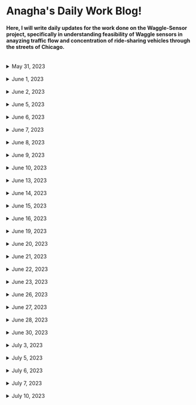 # Anagha's Daily Work Blog!

#### Here, I will write daily updates for the work done on the Waggle-Sensor project, specifically in understanding feasibility of Waggle sensors in anayzing traffic flow and concentration of ride-sharing vehicles through the streets of Chicago.

<br/>

<details>
<summary> May 31, 2023 </summary>

### May 31, 2023
  
  **Goal:**  Modify image in Python by overlaying Uber (or Lyft) sticker on front car windshield
  
  Worked on image augmentation using OpenCV and Python Imaging Library (PIL):
    
  * Downloaded generic car image and Uber sticker logo from Google
  * Resized Uber sticker through cv2 `resize`
  * Used mouse-click function to identify exact location/coordinate points of Uber sticker location
  * Used cv2, PIL, and Numpy image functions to overlay uber sticker on car, specifically through `warpPerspective` function
  
Other:
  * Gained access to Sage Data Client API Github Repo (contains Waggle sensor street images)
  * Gained authorization credentials for the Sage Continuum Portal (used to download sensor node images from a given timespan, date, location, and plugin)
  
</details>


<br/>


<details>
<summary> June 1, 2023 </summary>

### June 1, 2023
  
  **Goal:**  Download images from `Plugin-Image-Sampler` filter from Waggle nodes in center of Chicago using Sage Continuum Portal and divide all images into equal quadrants for image augmentation
  
  Worked on retrieving and downloading Waggle node images in Chicago from portal for a specific date and sensor:
    
  * Developed `urls.txt` file to retrieve image links from node W026 from Sage Data API, and output the links to a python file to download onto system, with the help of Sean and Yufeng
  * Worked on dividing one image into 4 quadrants using numpy arrays through center x, y, width, and height values, along with cv2 functions
  * Parsed through 20, May 31 images from node W026 using Global python module to divide each image in folder into 4 equal quadrants
  * Wrote each image quadrant into separate file, compiled all quadrants into additional folder
  
Other:
  * First team research meeting today! 
  * Still waiting on ANL login information to access worktation desktop and accounts

</details>


<br/>


<details>
<summary> June 2, 2023 </summary>

### June 2, 2023
  
  **Goal:**  Use quadrant images from `Plugin-Image-Sampler` filter from Waggle nodes and add Uber Stickers to each quadrant (if a car is present)
  
  Worked on writing several functions to read and traverse through one set of quadrant images, add stickers to each car present, and save new image:
    
  * Used OpenCV `imshow` and glob library to read in image and first divide into quadrants
  * Wrote a `setSticker` function to overlay sticker on a chosen section of the image (specifically on the back or front of a car)
  * Parsed through each of the 4 quadrants and called function to overlay sticker on cars if possible (key pressed to skip or move onto next image)
  * Saved each augmented image into the same original file
  
Other:
  * Received ANL login - created Github SSH key and LCRC account to gain access to Waggle Project

</details>


<br/>


<details>
<summary> June 5, 2023 </summary>

### June 5, 2023
  
  **Goal:**  Augment all node images in folder and include randomization feature - traverse through every image (from chosen timespan & node) and add random rideshare logo/sticker on coordinates of choice
  
  Worked on writing several functions to read and traverse through an entire folder of node images, divide them into quadrants, add random sticker in chosen location, and save new image:
    
  * Used OpenCV `imshow` and glob library to read in each image and divide into quadrants
  * Wrote `random_sticker` function to choose random rideshare-vehicle sticker from given folder (from Uber + Lyft)
  * Wrote a `setSticker` function to overlay random sticker on a chosen section of the image (specifically on the back or front of a car)
  * Parsed through each of the 4 quadrants of every image, and call function to overlay sticker on cars if possible (key pressed to skip or move onto next image)
  * Saved each augmented image into the same original file
  
Other:
  * Set up workstation computer, downloaded necessary files/applications and started coding!
  * Committed updated python notebook to GitHub Image_Augmentation folder
  * Downloaded images from node W07B `image-sampler` plugin for the entire month of May (~800 images downloaded) - inspired by Python script + file from Sean

</details>


<br/>


<details>
<summary> June 6, 2023 </summary>

### June 6, 2023
  
  **Goal:**  Start creating training dataset using Node W07B May 1-31, 2023 images.
  
  Add ridesharing vehicle stickers onto images from Node W07B in the Month of May:
    
  * Used image augmentation functions (from RideSharingAddition notebook) to augment more than **960** images 
  * Saved each augmented image into new quadrant file
  
Other:
  * The YoloV7 object identification machine learning framework will be used to create the machine learning ridesharing vehicle model
  * End goal is to finish training, validating, and testing ML model by end of June for Waggle nodes deployed at O'Hare Airport

</details>


<br/>


<details>
<summary> June 7, 2023 </summary>

### June 7, 2023
  
  **Goal:**  Work on training dataset using Node W026 and W02C May 1-31, 2023 images.
  
  Add ridesharing vehicle stickers onto images from Node W026 and W02C in the Month of May:
    
  * Used image augmentation functions (from RideSharingAddition notebook) to augment more than **2000** images (1200 from W026 and 800 from W02C) 
  * Saved each augmented image into new quadrant file
  
Other:
  * Starting to learn about YoloV7 object identification framework + bounding boxes needed to identify stickers on top of cars
  * May need to run model on Google Colab depending on computer GPU capabilities

</details>


<br/>


<details>
<summary> June 8, 2023 </summary>

### June 8, 2023
  
  **Goal:** Start learning (follow/read tutorials, etc.) about YoloV7 object identification ML framework
  
 Start creating Bounding Boxes for sample (30-image) dataset using YoloLabels and train and test data on Google Colab
    
  * Read several tutorials + documentation on YoloV7, its used cases, and basic code blocks on training and testing a custom dataset
  * Set up YoloLabel software to add bounding boxes around the ridesharing stickers - labelled small sample dataset for practice
  * Installed YoloV7 packages, divided sample dataset into training, validation, and testing folders (along with image annotations .txt files)
  * Using Google Colab: trained & tested model - very poor performance but main purpose was to get accustomed to YoloV7 framework
  
Other:
  * Group Research Meeting: May need to add bounding boxes around individual ridesharing stickers or around cars - see which produces optimal results
  * Make sure to use a key metric (i.e. identifying correct number of ridesharing vehicles in picture) to compare different versions of ML model -> seeing which method of bounding boxes produces a number closer to the correct key metric - thanks to Sean for this suggestion
  * Additional thoughts: Can try to use ViLT model proposed by HuggingFace to see its performance - no supervision or previous labeling required (idea proposed by Sean)

</details>


<br/>


<details>
<summary> June 9, 2023 </summary>

### June 9, 2023
  
  **Goal:** Start annotating data using YoloLabel platform
  
 Start creating Bounding Boxes around ridesharing sticker images for each node's data
    
  * Read several tutorials + installation guides on YoloLabel, and the proper method to annotate data (bounding box should only enclose object, and no more)
  * Set up YoloLabel software to add bounding boxes around the ridesharing stickers
  * Started adding bounding boxes for Nodes W07B - currently adding bounding boxes around specific ridesharing stickers (and not the entire car) - may have to test accuracy of model against key metric (# of ridesharing vehicles in image) to test performance
  
Other:
  * Played around with ViLT model by HuggingFace (followed basic tutorial and asked question on pre-trained model - poor performance, but will have to look into it more later!)

</details>


<br/>


<details>
<summary> June 10, 2023 </summary>

### June 10, 2023
  
  **Goal:** Finish annotating data with YoloLabel platform and randomly divide data for model training, validation, and testing
  
 Finish creating Boundary Boxes for all nodes, divided data for each node into folders
    
  * Finished creating boundary boxes for Nodes W02C and W026 - added boxes around specific ridesharing stickers in images - total ~2960 labelled images + text annotation files
  * Wrote Python script (`divide_data.ipynb`) to randomly divide original images + corresponding labelled text files into 3 folders (train, val, test) using Python's `random`, `glob`, and `shutil` libraries
  
Other:
  * Finished 3 required trainings

</details>



<br/>


<details>
<summary> June 13, 2023 </summary>

### June 13, 2023
  
  **Goal:** Start creating YoloV7 model trained on custom rideshare vehicle data
  
 Uploaded data + Yolov7 folder to Google drive, created python script to train model
    
  * Upload divided data into Google Drive
  * Used basic Yolov7 tutorial to train model on custom data (75 epochs - took about 5-6 hrs), used custom `weight.py`
  * Tested model with 15% confidence level on test images - classified 0 images as rideshare vehicles :'(
  * Read guides explaining how to train model with transfer learning approach, next goal is to use pretrained model and train with additional custom data for higher accuracy
  
Other:
  * Finished 2 required trainings

</details>


<br/>


<details>
<summary> June 14, 2023 </summary>

### June 14, 2023
  
  **Goal:** Create transfer-learned model using PyTorch pretrained weights + CNN
  
 Uploaded node data, used transfer-learning approach to improve accuracy of rideshare sticker recognition, analyzed loss-charts + accuracy, tested model with images
    
  * Upload W07B randomly divided data into Google Drive (saved into 3 folders, each with 2 class - Normal and Rideshare)
  * Used Pytorch convolutional neural network model and pretrained weights (`IMAGENET1K_V1`) to reset and train last layer of model with custom data (approx. 2000 images)
  * Final accuracy of 91.0526%, trained twice with 25 epochs each (cnn model also finetuned with custom data)
  * Created epochs vs. training loss chart - training loss decreased from 0.6976 to 0.3578 throughout first 25 epochs
  
Other:
  * Finished several required trainings

</details>



<br/>



<details>
<summary> June 15, 2023 </summary>

### June 15, 2023
  
  **Goal:** Create new training transfer-learned model with `ResNet18` pretrained weights for **entire** Chicago dataset
  
 Created training transfer learned model and developed Validation and Training Accuracy and Loss Charts
    
  * Randomly divided nodes W07B, W026, and W02C data into training and validation folders
  * Uploaded node W07B, W026, and W02C folders (zip files) to Colab - changed python script to account for entire dataset
  * Trained transfer-learned model with `Resnet18 IMAGENET1K_V1` preweights - 2 stages
    * Stage 1: Loading pretrained model, optimizing all parameters with custom data - finetuning Convolutional Neural network
    * Stage 2: Loading pretrained model, optimizing only final few layers with custom data
  * Made updates to training python script and included epoch accuracy and loss data feature to store data values
  * Created training + validation loss and accuracy stage 1 charts (see `Plots` folder)
  
Other:
  * Finished 2 required trainings

</details>



<br/>



<details>
<summary> June 16, 2023 </summary>

### June 16, 2023
  
  **Goal:** Create new training transfer-learned model with `ResNet50 IMAGENET1K_V2`  pretrained weights for **entire** Chicago dataset
  
 Created ResNet50 transfer learned model and developed Validation and Training Accuracy and Loss Charts
    
  * Does ResNet50 Model perform better than ResNet18?
    * ResNet50: Bottleneck Residual Building Block = faster training, higher accuracy, updated model with more training data
  * Final accuracy of `0.936968` for Stage 1 (optimizing all model parameters)   
  * Created training + validation loss and accuracy stage 1 charts (see `Plots` folder, image 2)
  
Other:
  * Finished 3 required trainings (only 5 left!)
  * GPU in Colab ran out :(

</details>



<br/>



<details>
<summary> June 19, 2023 </summary>

### June 19, 2023
  
  **Goal:** Create new ml model using finetuning approach with YoloV7 pretrained model
  
 Finetuned Yolov7 model (previously trained on COCO dataset)
    
  * Uploaded all images into alternative drive account (to access additional GPU without waiting
  * Created new image recognition model using pretrained YoloV7 model, and finetuning/custom training final layers with custom dataset
    * 100 epochs (`results.txt` file generated after) 
  * Created extra testing dataset using W07A node images
  
Other:
  * Finished all required trainings (only SEC160 left)
  * GPU in Colab ran out :(

</details>



<br/>



<details>
<summary> June 20, 2023 </summary>

### June 20, 2023
  
  **Goal:** Create new ML model using finetuning approach with YoloV7 pretrained model
  
 Finetuned using training stages + create new **YoloV8** model
    
  * Previous model not able to finish training due to GPU limits (only trained about 40 epochs)
  * New approach: Train model in stages of 10 epochs at once
    * Used pre-trained COCO dataset Yolov7 weight for stage1, for additional stages use previous 10 epoch `best.pt` weight generated from model
  * Only 4 stages (total 40 epochs) ran before GPU allocated in Colab ran out
  * Generated new YoloV8 model trained on custom data using 30 epochs (may need to train for longer) and with `yolov8n.pt` weights
    * Precision: `0.804`, Recall: `0.803 ` 
    * See `Plots` and `Yolov8_Model` file for precision-recall chart and test predictions
  * YoloV8 model detects stickers in large image quadrants (not able to detect rideshare stickers given full image)
  
Other:
  * Yolov8 custom-trained model may be a promising approach, as Recall & Precision values are ~80% and predictions are much better than YoloV7 with just 30 epochs!!
  * Talked to Sean about Jupyter offerings in ALCF without GPU restrictions


</details>



<br/>



<details>
<summary> June 21, 2023 </summary>

### June 21, 2023
  
  **Goal:** Train YolOV8 model, create new rideshare dataset with noise + darker stickers
  
 Trained YoloV8 model using 2 training stages, created new pipeline for noisy images
    
  * First stage: Trained pretrained YoloV8 model using `yolov8n.pt` weights for 30 epochs
    * Precision: `0.804`, Recall: `0.803`  
  * Second stage: Custom trained YoloV8 model using `best.pt` weights for 30 additional eopchs
    * Precision: `0.834`, Recall: `0.787`
  * Tried training for third stage - precision and recall declined (rejected) 
  * Altered image_augmentation pipeline to include addition of random noise (from s&p, salt, pepper, speckle, gaussian) and increased rideshare sticker darkness
    * Performed major bug fix that previously prevented certain images from being altered/overlayed with stickers due to numpy array issues
    * See `Adding_noise.ipynb` in Image Augmentation folder 
  * Started creating new augmented dataset using May and June data from node `W07A`
    * Target: 1000 rideshare images with an additional 100-150 background  
   
Other:
  * Target 100 epochs or 3-4 training stages of 30 epochs each once GPU access from ALCF is provided


</details>



<br/>



<details>
<summary> June 22, 2023 </summary>

### June 22, 2023
  
  **Goal:** Finish creating new rideshare dataset with noise + darker stickers
  
 Downloaded Node W07A images and augmented 1000 images with rideshare stickers
    
  * Downloaded W07A node images from May and June from Sage portal  
  * Used noise pipeline (see `Adding_Noise.ipynb` for updated functions on adding random noise to pictures + darker versions of stickders
    * Augmented 1200 images for new training dataset on YoloV8 
   
Other:
  * 3rd Research Meeting! Suggestions on looking at YoloV8 # of layers for more accuracy?


</details>



<br/>



<details>
<summary> June 23, 2023 </summary>

### June 23, 2023
  
  **Goal:** Create bounding boxes for training dataset
  
 Create bounding boxes for 800 images
    
  * Drew bounding boxes around rideshare stickers for 800 images using YoloLabel!
  * Target: create new training dataset + annotations, and upload to Google drive by Monday 
   
Other:


</details>



<br/>



<details>
<summary> June 26, 2023 </summary>

### June 26, 2023
  
  **Goal:** Create a new YoloV8 model with better precision & recall
  
 Trained new YoloV8 model for training with new, augmented dataset (with noise/darkened images)
    
  * Created new model using pretrained COCO dataset `yolov8n.pt` weights
    * Trained model for 170 epochs (implementing early stop mechanism of 50 epochs)
  * Validation precision `0.837` and recall `0.805` were higher than previous (2 stage) model with precision `0.834` and recall `0.787` 
  * Will use this model when training with augmented dataset
  * Also looked at possible traffic videos to use to test model prediction?
    * Ask about rideshare vehicle video to test model (may have to use openCV to overlay rideshare stickers on regular traffic video) 
   
Other:
  * Attended Bob's Writing A Research Report workshop!
    * Discussed over important parts of a research report and examples of sample introductions, abstracts, and results

</details>



<br/>



<details>
<summary> June 27, 2023 </summary>

### June 27, 2023
  
  **Goal:** Train previous YoloV8 model with noise + darkened images dataset, start hyperparameter finetuning
  
 Completed preparing noise_dataset, trained model with newly updated data
    
  * Finished bounding boxes for noise_dataset, randomly divided images into training, validation, and testing folders
  * Trained YoloV8 model with new data, using `best.pt` weights from most accurate model
    * Evaluated model on testing data that did not contain noise images
    * Precision `0.871` and recall `0.821` were higher than previous model (which was not trained with noise images) precision `0.837` and recall `0.805`
    * Updated model had mAP @ 95% of 0.451
  * Started researching methods on how to update model (using hyperparameter finetuning, and bayesian optimization)
    * Trained model with a batch size of 32 and 64, but made no signficant difference on training accuracy
  * Looked at YoloNAS Object Detection Foundational Model (which outperforms YoloV8) and is particularly uselfuly for smaller object detection
    * Goal for tomorrow: create new YoloNAS model with data   
   
Other:
  * GPU ran out for both accounts :( hoping to get ALCF GPU access soon!

</details>
</details>



<br/>



<details>
<summary> June 28, 2023 </summary>

### June 28, 2023
  
  **Goal:** Finetune YoloV8 hyperparameters, test other Yolo models
  
 Changed epochs & batchsize for YoloV8, starting creating new YoloNAS model
    
  * To increase mAP @ 95% (and recall/precision), changed batch size to 64 and 128 (for training and validation)
    * Updated model precision and validation only increased by less than 0.05
  * May have to train model for 100-200 epochs (after GPU allocated)
  * Coded new Yolo-NAS M model using predefined/pretrained COCO weights, and finetuned on custom data, trained for 50 epochs
    * Very high recall (but low precision)
    * Recall@0.50 = `0.9688`, but Recall@0.50:0.95 = `0.5367`, which is much higher than YolOV8
  * May have to run model for higher number of epochs with different batch sizes (or try Yolo_NAS L)
   
</details>
</details>



<br/>



<details>
<summary> June 30, 2023 </summary>

### June 30, 2023
  
  **Goal:** Train new Yolo_NAS L model
  
 Trained new Yolo_NAS L (instead of Yolo_NAS M) model on custom data
    
  * Larger Yolo_NAS version was finetuned on custom data and trained for 25 epochs (may have to train for 50 later on)
    * Very low precision, but high recall (Recall@0.50 = `0.9922` and Map@0.50 = `0.9413`) for training stage
  * Model was able to detect Uber/TNP stickers on cars that no previous models were able to identify (even for vehicles with 2/3 stickers)
  * Yolo_NAS L had a much higher performance with less training (# of epochs) than both YoloV8 and YOLO_NAS M
  * Goal for Monday: finetune hyperparameters for Yolo_NAS L latest model to increase precision and f1 score at higher confidence levels

</details>



<br/>



<details>
<summary> July 3, 2023 </summary>

### July 3, 2023
  
  **Goal:** Started on Sage NSF Video
  
 Started working on introduction clips for Sage NSF Video
    
  * Used Adobe Premiero Pro to edit and download Argonne video clips and create introduction video
  * Will record intern spotlights and staff panel by next week.

</details>



<br/>



<details>
<summary> July 5, 2023 </summary>

### July 5, 2023
  
  **Goal:** Trained Yolo-NAS L model with noise dataset
  
 Used previous Yolo_NAS_L model weights and finetuned with noise dataset
    
  * Used previous Yolo_NAS_L model weights (customed trained with rideshare vehicle dataset)
  * Trained for 25 epochs with noise dataset from Chicago nodes (and augmented darkened rideshare stickers)
  * F1 score a bit lower than previous Yolo_NAS_L model (trained with clear images), but will test on clear images and expect a higher overall accuracy
  * Problems with CPU/GPU weights (may have to convert images using torch transformations before using them for evaluation)

</details>



<br/>



<details>
<summary> July 6, 2023 </summary>

### July 6, 2023
  
  **Goal:** Adjusted Hyperparameters of Yolo-NAS models, and compared results
  
 Adjusted and finetuned hyperparameters for Yolo_Nas models
    
  * Trained Yolo-NAS-L model for 100 epochs with noise dataset to see improvement in model accuracy
    * Adjusting model + training for longer period did not significantly improve mAP @ 50% 
  * Adjusted batch sizes of Yolo_NAS-L model (again, no significant improvement)
  * Accuracy for Yolo_NAS_L model trained with noisy images had a TP rate of `0.42` for rideshare vehicles (for noisy dataset), but significantly lower TP rate for clear images

Other:
  * Attended 5G workshop!     

</details>



<br/>



<details>
<summary> July 7, 2023 </summary>

### July 7, 2023
  
  **Goal:** Finetuned Hyperparameters for YoloV8 model
  
 Adjusted and finetuned parameters for YoloV8 (trained with noise) model
    
  * Developed tensorboard logs for Yolo-NAS (both M and L, with and without noise) and YoloV8 models, and saw YoloV8 model had highest F1 Accuracy score
    * YolOV8 model with noise had mAP @ 50% confidence of `0.883` and mAP @ 95% confidence of `0.451` (training with noise increased mAP by ~0.1)
  * Adjusted batch sizes of YoloV8 model to 32, 64, adjusted image transformations (shear, rotate, scale,...), and changed learning rate hyperparameters
    * Again, saw no significant improvement in model performance after hyperparameter changes
  * Recorded 4 intern video clips for Sage video!

Other:
  * Will have to start writing research paper and creating poster soon!     

</details>



<br/>



<details>
<summary> July 10, 2023 </summary>

### July 10, 2023
  
  **Goal:** Started working on new approach for improving model performance: creating new dataset
  
 Created python script to create new dataset of rideshare stickers using node images
    
  * Used custom-trained YoloV8 model (trained with clear + noise images on custom augmented dataset) to identify rideshare vehicles from Chicago node images
  * Used YoloV8 predict's `save_crop` feature to crop and save predicted stickers (enclosed in bounding boxes) 
    * Every 700 pics = ~50 stickers
  * Will process node pictures to collect around 2000 stickers for another dataset
    * Goal: Train YoloV8 model in another stage with new model-generated-dataste and see if accuracy is improved with 2-stage training process 

Other:
  * Attended Bob's Poster workshop for tips in creating an effective research poster/presentation
  * Sage Panel will be taking place on July 18

</details>




